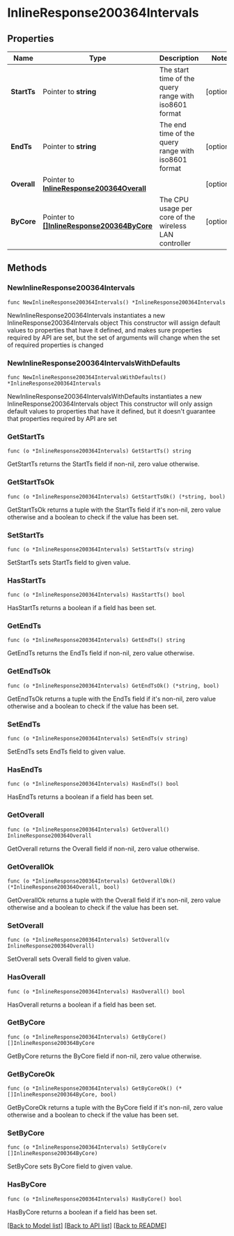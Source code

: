 # InlineResponse200364Intervals

## Properties

Name | Type | Description | Notes
------------ | ------------- | ------------- | -------------
**StartTs** | Pointer to **string** | The start time of the query range with iso8601 format | [optional] 
**EndTs** | Pointer to **string** | The end time of the query range  with iso8601 format | [optional] 
**Overall** | Pointer to [**InlineResponse200364Overall**](InlineResponse200364Overall.md) |  | [optional] 
**ByCore** | Pointer to [**[]InlineResponse200364ByCore**](InlineResponse200364ByCore.md) | The CPU usage per core of the wireless LAN controller | [optional] 

## Methods

### NewInlineResponse200364Intervals

`func NewInlineResponse200364Intervals() *InlineResponse200364Intervals`

NewInlineResponse200364Intervals instantiates a new InlineResponse200364Intervals object
This constructor will assign default values to properties that have it defined,
and makes sure properties required by API are set, but the set of arguments
will change when the set of required properties is changed

### NewInlineResponse200364IntervalsWithDefaults

`func NewInlineResponse200364IntervalsWithDefaults() *InlineResponse200364Intervals`

NewInlineResponse200364IntervalsWithDefaults instantiates a new InlineResponse200364Intervals object
This constructor will only assign default values to properties that have it defined,
but it doesn't guarantee that properties required by API are set

### GetStartTs

`func (o *InlineResponse200364Intervals) GetStartTs() string`

GetStartTs returns the StartTs field if non-nil, zero value otherwise.

### GetStartTsOk

`func (o *InlineResponse200364Intervals) GetStartTsOk() (*string, bool)`

GetStartTsOk returns a tuple with the StartTs field if it's non-nil, zero value otherwise
and a boolean to check if the value has been set.

### SetStartTs

`func (o *InlineResponse200364Intervals) SetStartTs(v string)`

SetStartTs sets StartTs field to given value.

### HasStartTs

`func (o *InlineResponse200364Intervals) HasStartTs() bool`

HasStartTs returns a boolean if a field has been set.

### GetEndTs

`func (o *InlineResponse200364Intervals) GetEndTs() string`

GetEndTs returns the EndTs field if non-nil, zero value otherwise.

### GetEndTsOk

`func (o *InlineResponse200364Intervals) GetEndTsOk() (*string, bool)`

GetEndTsOk returns a tuple with the EndTs field if it's non-nil, zero value otherwise
and a boolean to check if the value has been set.

### SetEndTs

`func (o *InlineResponse200364Intervals) SetEndTs(v string)`

SetEndTs sets EndTs field to given value.

### HasEndTs

`func (o *InlineResponse200364Intervals) HasEndTs() bool`

HasEndTs returns a boolean if a field has been set.

### GetOverall

`func (o *InlineResponse200364Intervals) GetOverall() InlineResponse200364Overall`

GetOverall returns the Overall field if non-nil, zero value otherwise.

### GetOverallOk

`func (o *InlineResponse200364Intervals) GetOverallOk() (*InlineResponse200364Overall, bool)`

GetOverallOk returns a tuple with the Overall field if it's non-nil, zero value otherwise
and a boolean to check if the value has been set.

### SetOverall

`func (o *InlineResponse200364Intervals) SetOverall(v InlineResponse200364Overall)`

SetOverall sets Overall field to given value.

### HasOverall

`func (o *InlineResponse200364Intervals) HasOverall() bool`

HasOverall returns a boolean if a field has been set.

### GetByCore

`func (o *InlineResponse200364Intervals) GetByCore() []InlineResponse200364ByCore`

GetByCore returns the ByCore field if non-nil, zero value otherwise.

### GetByCoreOk

`func (o *InlineResponse200364Intervals) GetByCoreOk() (*[]InlineResponse200364ByCore, bool)`

GetByCoreOk returns a tuple with the ByCore field if it's non-nil, zero value otherwise
and a boolean to check if the value has been set.

### SetByCore

`func (o *InlineResponse200364Intervals) SetByCore(v []InlineResponse200364ByCore)`

SetByCore sets ByCore field to given value.

### HasByCore

`func (o *InlineResponse200364Intervals) HasByCore() bool`

HasByCore returns a boolean if a field has been set.


[[Back to Model list]](../README.md#documentation-for-models) [[Back to API list]](../README.md#documentation-for-api-endpoints) [[Back to README]](../README.md)


